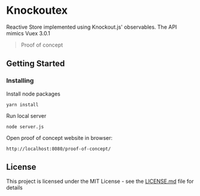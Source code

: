 # Knockoutex

Reactive Store implemented using Knockout.js' observables. The API mimics Vuex 3.0.1

> Proof of concept

## Getting Started

### Installing

Install node packages
```
yarn install
```

Run local server
```
node server.js
```

Open proof of concept website in browser:
```
http://localhost:8080/proof-of-concept/
```

## License

This project is licensed under the MIT License - see the [LICENSE.md](LICENSE.md) file for details